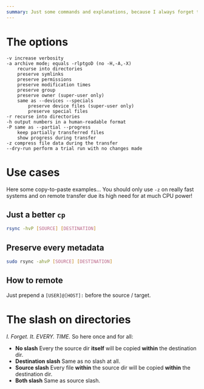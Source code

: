 ```yaml
---
summary: Just some commands and explanations, because I always forget them...
---
```


# The options #
```
-v increase verbosity
-a archive mode; equals -rlptgoD (no -H,-A,-X)
    recurse into directories
    preserve symlinks
    preserve permissions
    preserve modification times
    preserve group
    preserve owner (super-user only)
    same as --devices --specials
        preserve device files (super-user only)
        preserve special files
-r recurse into directories
-h output numbers in a human-readable format
-P same as --partial --progress
    keep partially transferred files
    show progress during transfer
-z compress file data during the transfer
--dry-run perform a trial run with no changes made
```

# Use cases #
Here some copy-to-paste examples...
You should only use `-z` on really fast systems and on remote transfer due its high need for at much CPU power!

## Just a better `cp` ##
```bash
rsync -hvP [SOURCE] [DESTINATION]
```

## Preserve every metadata ##
```bash
sudo rsync -ahvP [SOURCE] [DESTINATION]
```

## How to remote ##
Just prepend a `[USER]@[HOST]:` before the source / target.

# The slash on directories #
_I. Forget. It. EVERY. TIME._ So here once and for all:

* **No slash** Every the source dir **itself** will be copied **within** the destination dir.
* **Destination slash** Same as no slash at all.
* **Source slash** Every file **within** the source dir will be copied **within** the destination dir.
* **Both slash** Same as source slash.
